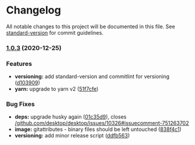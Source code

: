 # Changelog

All notable changes to this project will be documented in this file. See [standard-version](https://github.com/conventional-changelog/standard-version) for commit guidelines.

### [1.0.3](https://github.com/JMaio/mandelbrot-maps/compare/v1.0.2...v1.0.3) (2020-12-25)


### Features

* **versioning:** add standard-version and commitlint for versioning ([d103909](https://github.com/JMaio/mandelbrot-maps/commit/d1039097310daec8bbc39d6b157cc25d3dc1e9a7))
* **yarn:** upgrade to yarn v2 ([51f7cfe](https://github.com/JMaio/mandelbrot-maps/commit/51f7cfe9afdc635c97a16ccdfd6653503a2f8670))


### Bug Fixes

* **deps:** upgrade husky again ([01c35d9](https://github.com/JMaio/mandelbrot-maps/commit/01c35d9e1b733a30b1ca1edd26241de457cc5025)), closes [/github.com/desktop/desktop/issues/10326#issuecomment-751263702](https://github.com/JMaio//github.com/desktop/desktop/issues/10326/issues/issuecomment-751263702)
* **image:** gitattributes - binary files should be left untouched ([838f4c1](https://github.com/JMaio/mandelbrot-maps/commit/838f4c1be242f5712a393bf36f4024cd528d885c))
* **versioning:** add minor release script ([ddfb563](https://github.com/JMaio/mandelbrot-maps/commit/ddfb5636aeb39f4e4f1ba1e47a9318db4b347c36))
